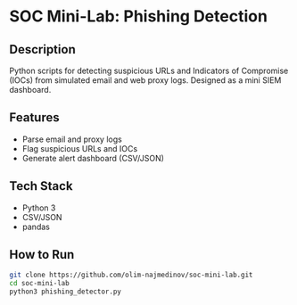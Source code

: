 # SOC Mini-Lab: Phishing Detection

## Description
Python scripts for detecting suspicious URLs and Indicators of Compromise (IOCs) from simulated email and web proxy logs. Designed as a mini SIEM dashboard.

## Features
- Parse email and proxy logs
- Flag suspicious URLs and IOCs
- Generate alert dashboard (CSV/JSON)

## Tech Stack
- Python 3
- CSV/JSON
- pandas

## How to Run
```bash
git clone https://github.com/olim-najmedinov/soc-mini-lab.git
cd soc-mini-lab
python3 phishing_detector.py
